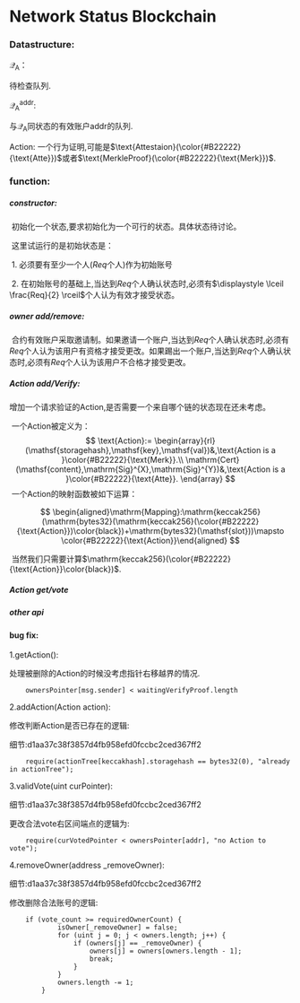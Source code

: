 # Network Status Blockchain

### Datastructure:

$\mathcal{Q}_{\text{A}}$：
    
  待检查队列.

${\mathcal{Q}}^{\text{addr}}_{\text{A}}$: 

  与$\mathcal{Q}_{\text{A}}$同状态的有效账户$\text{addr}$的队列.

$\text{Action}$: 一个行为证明,可能是$\text{Attestaion}(\color{#B22222}{\text{Atte}})$或者$\text{MerkleProof}(\color{#B22222}{\text{Merk}})$.

### function:

##### constructor:

​	初始化一个状态,要求初始化为一个可行的状态。具体状态待讨论。

​	这里试运行的是初始状态是：

​		1. 必须要有至少一个人($Req$个人)作为初始账号

​		2. 在初始账号的基础上,当达到$Req$个人确认状态时,必须有$\displaystyle \lceil \frac{Req}{2} \rceil$个人认为有效才接受状态。

##### owner add/remove:

​	合约有效账户采取邀请制。如果邀请一个账户,当达到$Req$个人确认状态时,必须有$Req$个人认为该用户有资格才接受更改。如果踢出一个账户,当达到$Req$个人确认状态时,必须有$Req$个人认为该用户不合格才接受更改。

##### Action add/Verify:

​	增加一个请求验证的Action,是否需要一个来自哪个链的状态现在还未考虑。

​	一个Action被定义为：
$$
\text{Action}:= \begin{array}{rl}
(\mathsf{storagehash},\mathsf{key},\mathsf{val})&,\text{Action is a }\color{#B22222}{\text{Merk}}.\\
\mathrm{Cert}(\mathsf{content},\mathrm{Sig}^{X},\mathrm{Sig}^{Y})&,\text{Action is a }\color{#B22222}{\text{Atte}}.
\end{array}
$$
​	一个Action的映射函数被如下运算：


$$
\begin{aligned}\mathrm{Mapping}:\mathrm{keccak256}(\mathrm{bytes32}(\mathrm{keccak256}(\color{#B22222}{\text{Action}})\color{black})+\mathrm{bytes32}(\mathsf{slot}))\mapsto \color{#B22222}{\text{Action}}\end{aligned}
$$


​	当然我们只需要计算$\mathrm{keccak256}(\color{#B22222}{\text{Action}}\color{black})$.

##### Action get/vote



##### other api


#### bug fix:

1.getAction(): 

处理被删除的Action的时候没考虑指针右移越界的情况.
```
    ownersPointer[msg.sender] < waitingVerifyProof.length
```
2.addAction(Action action):

修改判断Action是否已存在的逻辑:

细节:d1aa37c38f3857d4fb958efd0fccbc2ced367ff2
```
    require(actionTree[keccakhash].storagehash == bytes32(0), "already in actionTree");
```
3.validVote(uint curPointer):

细节:d1aa37c38f3857d4fb958efd0fccbc2ced367ff2

更改合法vote右区间端点的逻辑为:
```
    require(curVotedPointer < ownersPointer[addr], "no Action to vote");
```
4.removeOwner(address _removeOwner):

细节:d1aa37c38f3857d4fb958efd0fccbc2ced367ff2

修改删除合法账号的逻辑:
```
    if (vote_count >= requiredOwnerCount) {
            isOwner[_removeOwner] = false;
            for (uint j = 0; j < owners.length; j++) {
                if (owners[j] == _removeOwner) {
                    owners[j] = owners[owners.length - 1];
                    break;
                }
            }
            owners.length -= 1;
        }
```

